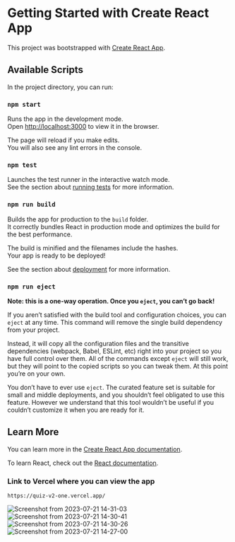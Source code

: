 # Getting Started with Create React App

This project was bootstrapped with [Create React App](https://github.com/facebook/create-react-app).

## Available Scripts

In the project directory, you can run:

### `npm start`

Runs the app in the development mode.\
Open [http://localhost:3000](http://localhost:3000) to view it in the browser.

The page will reload if you make edits.\
You will also see any lint errors in the console.

### `npm test`

Launches the test runner in the interactive watch mode.\
See the section about [running tests](https://facebook.github.io/create-react-app/docs/running-tests) for more information.

### `npm run build`

Builds the app for production to the `build` folder.\
It correctly bundles React in production mode and optimizes the build for the best performance.

The build is minified and the filenames include the hashes.\
Your app is ready to be deployed!

See the section about [deployment](https://facebook.github.io/create-react-app/docs/deployment) for more information.

### `npm run eject`

**Note: this is a one-way operation. Once you `eject`, you can’t go back!**

If you aren’t satisfied with the build tool and configuration choices, you can `eject` at any time. This command will remove the single build dependency from your project.

Instead, it will copy all the configuration files and the transitive dependencies (webpack, Babel, ESLint, etc) right into your project so you have full control over them. All of the commands except `eject` will still work, but they will point to the copied scripts so you can tweak them. At this point you’re on your own.

You don’t have to ever use `eject`. The curated feature set is suitable for small and middle deployments, and you shouldn’t feel obligated to use this feature. However we understand that this tool wouldn’t be useful if you couldn’t customize it when you are ready for it.

## Learn More

You can learn more in the [Create React App documentation](https://facebook.github.io/create-react-app/docs/getting-started).

To learn React, check out the [React documentation](https://reactjs.org/).



### Link to Vercel where you can view the app

```
https://quiz-v2-one.vercel.app/
```
![Screenshot from 2023-07-21 14-31-03](https://github.com/almirsemic/quizV2/assets/90575221/98889189-7058-4fbe-86dd-3db34b823f6b)
![Screenshot from 2023-07-21 14-30-41](https://github.com/almirsemic/quizV2/assets/90575221/6e5caa86-4739-4615-9f2b-074654bbe13e)
![Screenshot from 2023-07-21 14-30-26](https://github.com/almirsemic/quizV2/assets/90575221/54669a13-c61f-4449-aadf-7cbb17eff552)
![Screenshot from 2023-07-21 14-27-00](https://github.com/almirsemic/quizV2/assets/90575221/e18ec328-227d-4d93-b6a1-d6a713657a36)


